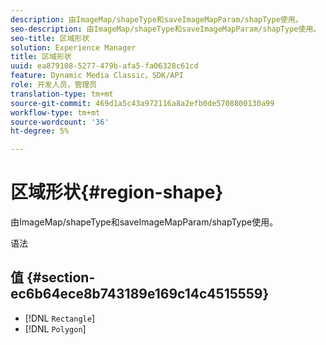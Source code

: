```yaml
---
description: 由ImageMap/shapeType和saveImageMapParam/shapType使用。
seo-description: 由ImageMap/shapeType和saveImageMapParam/shapType使用。
seo-title: 区域形状
solution: Experience Manager
title: 区域形状
uuid: ea879108-5277-479b-afa5-fa06328c61cd
feature: Dynamic Media Classic，SDK/API
role: 开发人员，管理员
translation-type: tm+mt
source-git-commit: 469d1a5c43a972116a8a2efb0de5708800130a99
workflow-type: tm+mt
source-wordcount: '36'
ht-degree: 5%

---
```



# 区域形状{#region-shape}

由ImageMap/shapeType和saveImageMapParam/shapType使用。

语法

## 值 {#section-ec6b64ece8b743189e169c14c4515559}

* [!DNL `Rectangle`]
* [!DNL `Polygon`]

